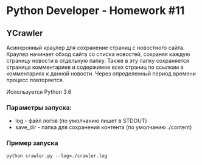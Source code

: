# Python Developer - Homework #11

## YСrawler

Асинхронный краулер для сохранение страниц с новостного сайта. Краулер начинает обход сайта со списка новостей, сохраняя каждую страницу новости в отдельную папку.
Также в эту папку сохраняется страница комментариев и содержимое всех страниц по ссылкам в комментариях к данной новости. Через определенный период времени процесс повторяется.

Используется Python 3.6

### Параметры запуска:

* log - файл логов (по умолчанию пишет в STDOUT)
* save_dir - папка для сохранения контента (по умолчанию ./content)

### Пример запуска

    python crawler.py --log=./crawler.log


